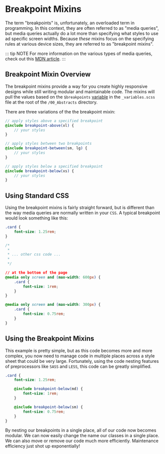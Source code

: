 # Breakpoint Mixins

The term "breakpoints" is, unfortunately, an overloaded term in programming. In this context, they are often referred to as "media queries", but media queries actually do a lot more than specifying what styles to use ad specific screen widths. Because _these_ mixins focus on the specifying rules at various device sizes, they are referred to as "breakpoint mixins".

::: tip NOTE
For more information on the various types of media queries, check out this [MDN article](https://developer.mozilla.org/en-US/docs/Web/CSS/Media_Queries/Using_media_queries).
:::

## Breakpoint Mixin Overview

The breakpoint mixins provide a way for you create highly responsive designs while still writing modular and maintainable code. The mixins will pull the values based on the `$breakpoints` [variable](/framework/documentation/variables.html#breakpoints) in the `_variables.scss` file at the root of the `/00_Abstracts` directory.

There are three variations of the the breakpoint mixin:

```scss
// apply styles above a specified breakpoint
@include breakpoint-above(xl) {
    // your styles
}

// apply styles between two breakpoints
@include breakpoint-between(sm, lg) {
    // your styles
}

// apply styles below a specified breakpoint
@include breakpoint-below(xs) {
    // your styles
}
```

## Using Standard CSS

Using the breakpoint mixins is fairly straight forward, but is different than the way media queries are normally written in your `CSS`. A typical breakpoint would look something like this:

```css
.card {
    font-size: 1.25rem;
}

/*
 *
 * ... other css code ...
 *
 */

// at the bottom of the page
@media only screen and (max-width: 600px) {
    .card {
        font-size: 1rem;
    }
}

@media only screen and (max-width: 300px) {
    .card {
        font-size: 0.75rem;
    }
}
```

## Using the Breakpoint Mixins

This example is pretty simple, but as this code becomes more and more complex, you now need to manage code in multiple places across a style sheet that could be very large. Fortunately, using the code nesting features of preprocessors like `SASS` and `LESS`, this code can be greatly simplified.

```scss
.card {
    font-size: 1.25rem;

    @include breakpoint-below(md) {
        font-size: 1rem;
    }

    @include breakpoint-below(sm) {
        font-size: 0.75rem;
    }
}
```

By nesting our breakpoints in a single place, all of our code now becomes modular. We can now easily change the name our classes in a single place. We can also move or remove our code much more efficiently. Maintenance efficiency just shot up exponentially!